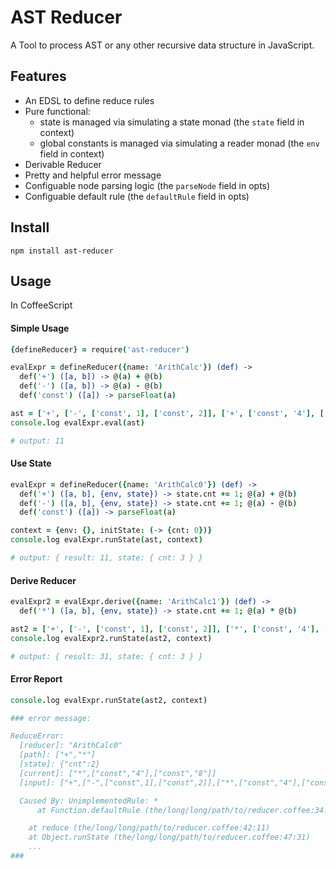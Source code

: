 AST Reducer
===========

A Tool to process AST or any other recursive data structure in JavaScript.

Features
--------

- An EDSL to define reduce rules
- Pure functional:
  - state is managed via simulating a state monad (the `state` field in context)
  - global constants is managed via simulating a reader monad (the `env` field in context)
- Derivable Reducer
- Pretty and helpful error message
- Configuable node parsing logic (the `parseNode` field in opts)
- Configuable default rule (the `defaultRule` field in opts)

Install
-------

```
npm install ast-reducer
```

Usage
-----

In CoffeeScript

#### Simple Usage

```coffeescript
{defineReducer} = require('ast-reducer')

evalExpr = defineReducer({name: 'ArithCalc'}) (def) ->
  def('+') ([a, b]) -> @(a) + @(b)
  def('-') ([a, b]) -> @(a) - @(b)
  def('const') ([a]) -> parseFloat(a)

ast = ['+', ['-', ['const', 1], ['const', 2]], ['+', ['const', '4'], ['const', '8']]]
console.log evalExpr.eval(ast)

# output: 11
```

#### Use State

```coffeescript
evalExpr = defineReducer({name: 'ArithCalc0'}) (def) ->
  def('+') ([a, b], {env, state}) -> state.cnt += 1; @(a) + @(b)
  def('-') ([a, b], {env, state}) -> state.cnt += 1; @(a) - @(b)
  def('const') ([a]) -> parseFloat(a)

context = {env: {}, initState: (-> {cnt: 0})}
console.log evalExpr.runState(ast, context)

# output: { result: 11, state: { cnt: 3 } }
```

#### Derive Reducer

```coffeescript
evalExpr2 = evalExpr.derive({name: 'ArithCalc1'}) (def) ->
  def('*') ([a, b], {env, state}) -> state.cnt += 1; @(a) * @(b)

ast2 = ['+', ['-', ['const', 1], ['const', 2]], ['*', ['const', '4'], ['const', '8']]]
console.log evalExpr2.runState(ast2, context)

# output: { result: 31, state: { cnt: 3 } }
```

#### Error Report

```coffeescript
console.log evalExpr.runState(ast2, context)

### error message:

ReduceError:
  [reducer]: "ArithCalc0"
  [path]: ["+","*"]
  [state]: {"cnt":2}
  [current]: ["*",["const","4"],["const","8"]]
  [input]: ["+",["-",["const",1],["const",2]],["*",["const","4"],["const","8"]]]

  Caused By: UnimplementedRule: *
      at Function.defaultRule (the/long/long/path/to/reducer.coffee:34:13)

    at reduce (the/long/long/path/to/reducer.coffee:42:11)
    at Object.runState (the/long/long/path/to/reducer.coffee:47:31)
    ...
###
```

